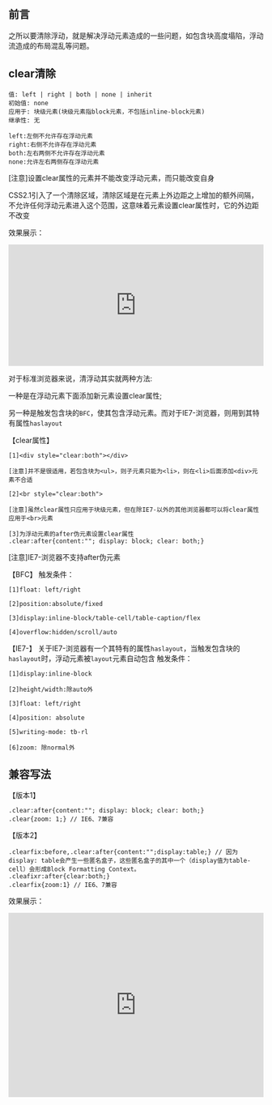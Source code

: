 ## 前言
之所以要清除浮动，就是解决浮动元素造成的一些问题，如包含块高度塌陷，浮动流造成的布局混乱等问题。

## clear清除
```
值: left | right | both | none | inherit
初始值: none
应用于: 块级元素(块级元素指block元素，不包括inline-block元素)
继承性: 无
```

```
left:左侧不允许存在浮动元素
right:右侧不允许存在浮动元素
both:左右两侧不允许存在浮动元素
none:允许左右两侧存在浮动元素
```

[注意]设置clear属性的元素并不能改变浮动元素，而只能改变自身

CSS2.1引入了一个清除区域，清除区域是在元素上外边距之上增加的额外间隔，不允许任何浮动元素进入这个范围，这意味着元素设置clear属性时，它的外边距不改变

效果展示：
<iframe style="width: 100%; height: 240px;" src="https://shiyou00.github.io/lion/dist/html/css-float/float.html?case=f6" frameborder="0"></iframe>

对于标准浏览器来说，清浮动其实就两种方法:
  
一种是在浮动元素下面添加新元素设置clear属性;  

另一种是触发包含块的`BFC`，使其包含浮动元素。而对于IE7-浏览器，则用到其特有属性`haslayout`

【clear属性】
```
[1]<div style="clear:both"></div>

[注意]并不是很适用，若包含块为<ul>，则子元素只能为<li>，则在<li>后面添加<div>元素不合适

[2]<br style="clear:both">

[注意]虽然clear属性只应用于块级元素，但在除IE7-以外的其他浏览器都可以将clear属性应用于<br>元素

[3]为浮动元素的after伪元素设置clear属性
.clear:after{content:""; display: block; clear: both;}
```

[注意]IE7-浏览器不支持after伪元素

【BFC】
触发条件：
```
[1]float: left/right

[2]position:absolute/fixed

[3]display:inline-block/table-cell/table-caption/flex

[4]overflow:hidden/scroll/auto
```

【IE7-】
关于IE7-浏览器有一个其特有的属性`haslayout`，当触发包含块的`haslayout`时，浮动元素被`layout`元素自动包含
触发条件：
```
[1]display:inline-block

[2]height/width:除auto外

[3]float: left/right

[4]position: absolute

[5]writing-mode: tb-rl

[6]zoom: 除normal外
```

## 兼容写法

【版本1】
```
.clear:after{content:""; display: block; clear: both;}
.clear{zoom: 1;} // IE6、7兼容
```

【版本2】
```
.clearfix:before,.clear:after{content:"";display:table;} // 因为display: table会产生一些匿名盒子，这些匿名盒子的其中一个（display值为table-cell）会形成Block Formatting Context。
.cleafixr:after{clear:both;}
.clearfix{zoom:1} // IE6、7兼容
```

效果展示：
<iframe style="width: 100%; height: 364px;" src="https://shiyou00.github.io/lion/dist/html/css-float/float.html?case=f7" frameborder="0"></iframe>
